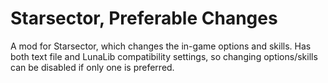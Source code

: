 # Starsector, Preferable Changes
A mod for Starsector, which changes the in-game options and skills. Has both text file and LunaLib compatibility settings, so changing options/skills can be disabled if only one is preferred.
